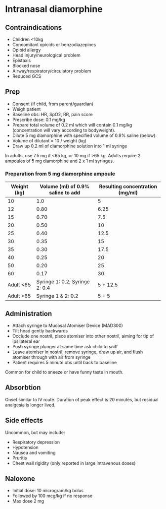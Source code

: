 # Intranasal diamorphine

## Contraindications

- Children <10kg
- Concomitant opioids or benzodiazepines
- Opioid allergy
- Head injury/neurological problem
- Epistaxis
- Blocked nose
- Airway/respiratory/circulatory problem
- Reduced GCS

## Prep

- Consent (if child, from parent/guardian)
- Weigh patient
- Baseline obs: HR, SpO2, RR, pain score
- Prescribe dose: 0.1 mg/kg
- Prepare total volume of 0.2 ml which will contain 0.1 mg/kg (concentration will vary according to bodyweight).
- Dilute 5 mg diamorphine with specified volume of 0.9% saline (below):
 - Volume of dilutant = 10 / weight (kg)
- Draw up 0.2 ml of diamorphine solution into 1 ml syringe

In adults, use 7.5 mg if <65 kg, or 10 mg if >65 kg. Adults require 2 ampoules of 5 mg diamorphine and 2 x 1 ml syringes.

### Preparation from 5 mg diamorphine ampoule

| Weight (kg) | Volume (ml) of 0.9% saline to add | Resulting concentration (mg/ml) |
|-------------|-----------------------------------|---------------------------------|
| 10 | 1.0 | 5 |
| 12 | 0.80 | 6.25 |
| 15 | 0.70 | 7.5 |
| 20 | 0.50 | 10 |
| 25 | 0.40 | 12.5 |
| 30 | 0.35 | 15 |
| 35 | 0.30 | 17.5 |
| 40 | 0.25 | 20 |
| 50 | 0.20 | 25 |
| 60 | 0.17 | 30 |
| Adult <65 | Syringe 1: 0.2; Syringe 2: 0.4 | 5 + 12.5 |
| Adult >65 | Syringe 1 & 2: 0.2 | 5 + 5 |

## Administration

- Attach syringe to Mucosal Atomiser Device (MAD300)
- Tilt head gently backwards
- Occlude one nostril, place atomiser into other nostril, aiming for tip of ipsilateral ear
- Push syringe plunger at same time ask child to sniff
- Leave atomiser in nostril, remove syringe, draw up air, and flush atomiser through with air from syringe
- Patient requires 5 minute obs until back to baseline

Common for child to sneeze or have funny taste in mouth.

## Absorbtion

Onset similar to IV route. Duration of peak effect is 20 minutes, but residual analgesia is longer lived.

## Side effects

Uncommon, but may include:
- Respiratory depression
- Hypotension
- Nausea and vomiting
- Pruritis
- Chest wall rigidity (only reported in large intravenous doses)

## Naloxone

- Initial dose: 10 microgram/kg bolus
- Followed by 100 mcg/kg if no response
- Max dose 2 mg


